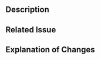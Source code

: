 ## Description

<!-- Describe your changes in detail -->

## Related Issue

<!-- Pleas link your issue here: -->

## Explanation of Changes
<!-- Provide a walkthrough of your changes: -->